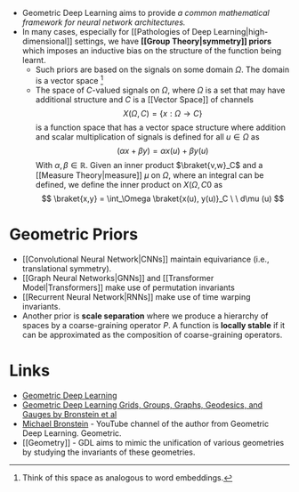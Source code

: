 * Geometric Deep Learning aims to provide *a common mathematical framework for neural network architectures.*
* In many cases, especially for [[Pathologies of Deep Learning|high-dimensional]] settings, we have **[[Group Theory|symmetry]] priors**  which imposes an inductive bias on the structure of the function being learnt.
	* Such priors are based on the signals on some domain $\Omega$. The domain is a vector space [^dom]
	* The space of $C$-valued signals on $\Omega$, where $\Omega$ is a set that may have additional structure and $C$ is a [[Vector Space]] of channels
	  $$
	  X(\Omega, C) = \{x : \Omega \to C \}
	  $$
	  is a function space that has a vector space structure where addition and scalar multiplication of signals is defined for all $u\in \Omega$ as 
	  $$
	  (\alpha x  + \beta y) = \alpha x(u) + \beta y(u)
	  $$
	  With $\alpha,\beta \in \mathbb{R}$. 
	  Given an inner product $\braket{v,w}_C$ and a [[Measure Theory|measure]] $\mu$ on $\Omega$, where an integral can be defined, we define the inner product on $X(\Omega,C0$ as 
	  $$
	  \braket{x,y} = \int_\Omega \braket{x(u), y(u)}_C \ \ d\mu (u)
	  $$ 

[^dom]: Think of this space as analogous to word embeddings.

# Geometric Priors
* [[Convolutional Neural Network|CNNs]] maintain equivariance (i.e., translational symmetry).
* [[Graph Neural Networks|GNNs]] and [[Transformer Model|Transformers]] make use of permutation invariants
* [[Recurrent Neural Network|RNNs]] make use of time warping invariants.
* Another prior is **scale separation** where we produce a hierarchy of spaces by a coarse-graining operator $P$.  A function is **locally stable** if it can be approximated as the composition of coarse-graining operators.
# Links
* [Geometric Deep Learning](https://geometricdeeplearning.com/blogs/)
* [Geometric Deep Learning Grids, Groups, Graphs, Geodesics, and Gauges by Bronstein et al](https://arxiv.org/pdf/2104.13478)
* [Michael Bronstein](https://www.youtube.com/@MichaelBronsteinGDL/videos) - YouTube channel of the author from Geometric Deep Learning. Geometric.
* [[Geometry]] - GDL aims to mimic the unification of various geometries by studying the invariants of these geometries.
